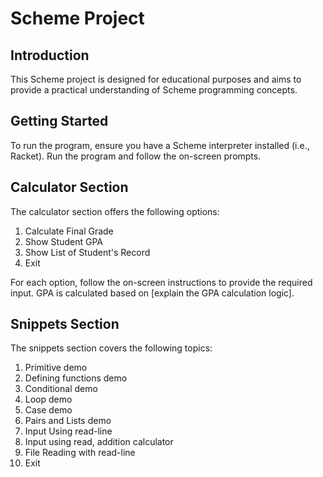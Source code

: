 # Scheme Project

## Introduction

This Scheme project is designed for educational purposes and aims to provide a practical understanding of Scheme programming concepts.

## Getting Started

To run the program, ensure you have a Scheme interpreter installed (i.e., Racket). Run the program and follow the on-screen prompts.

## Calculator Section

The calculator section offers the following options:

1. Calculate Final Grade
2. Show Student GPA
3. Show List of Student's Record
4. Exit

For each option, follow the on-screen instructions to provide the required input. GPA is calculated based on [explain the GPA calculation logic].

## Snippets Section

The snippets section covers the following topics:

1. Primitive demo
2. Defining functions demo
3. Conditional demo
4. Loop demo
5. Case demo
6. Pairs and Lists demo
7. Input Using read-line
8. Input using read, addition calculator
9. File Reading with read-line
10. Exit
